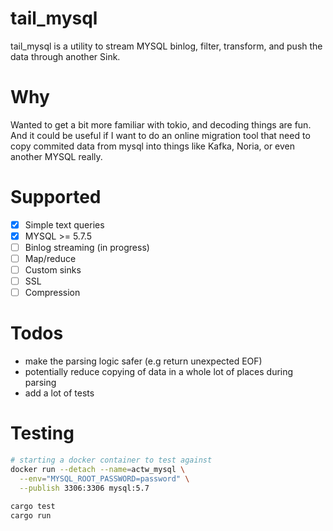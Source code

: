 # tail_mysql

tail_mysql is a utility to stream MYSQL binlog, filter, transform, and push the data through another Sink.

# Why

Wanted to get a bit more familiar with tokio, and decoding things are fun. And it could be useful if I want to do an online migration tool that need to copy commited data from mysql into things like Kafka, Noria, or even another MYSQL really.

# Supported

- [x] Simple text queries
- [x] MYSQL >= 5.7.5
- [ ] Binlog streaming (in progress)
- [ ] Map/reduce
- [ ] Custom sinks
- [ ] SSL
- [ ] Compression

# Todos

- make the parsing logic safer (e.g return unexpected EOF)
- potentially reduce copying of data in a whole lot of places during parsing
- add a lot of tests

# Testing

```sh
# starting a docker container to test against
docker run --detach --name=actw_mysql \
  --env="MYSQL_ROOT_PASSWORD=password" \
  --publish 3306:3306 mysql:5.7

cargo test
cargo run
```
